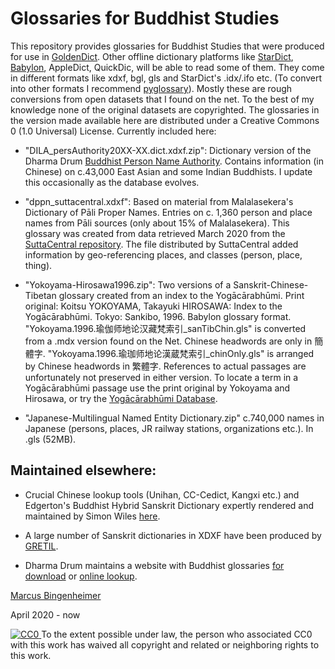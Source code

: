 # Glossaries for Buddhist Studies


This repository provides glossaries for Buddhist Studies that were produced for use in [GoldenDict](http://goldendict.org). Other offline dictionary platforms like [StarDict](http://www.huzheng.org/stardict/), [Babylon](https://dictionary.babylon-software.com), AppleDict, QuickDic, will be able to read some of them.
They come in different formats like xdxf, bgl, gls and StarDict's .idx/.ifo etc. (To convert into other formats I recommend [pyglossary](https://github.com/ilius/pyglossary)). Mostly these are rough conversions from open datasets that I found on the net. To the best of my knowledge none of the original datasets are copyrighted. The glossaries in the version made available here are distributed under a Creative Commons 0 (1.0 Universal) License.
Currently included here:

* "DILA_persAuthority20XX-XX.dict.xdxf.zip": Dictionary version of the Dharma Drum [Buddhist Person Name Authority](http://authority.dila.edu.tw/person/). Contains information (in Chinese) on c.43,000 East Asian and some Indian Buddhists. I update this occasionally as the database evolves. 

* "dppn_suttacentral.xdxf": Based on material from Malalasekera's Dictionary of Pāli Proper Names. Entries on c. 1,360 person and place names from Pāli sources (only about 15% of Malalasekera). This glossary was created from data retrieved March 2020 from the [SuttaCentral repository](https://github.com/suttacentral/sc-data/tree/master/dictionaries/en). The file distributed by SuttaCentral added information by geo-referencing places, and classes (person, place, thing).

* "Yokoyama-Hirosawa1996.zip": Two versions of a Sanskrit-Chinese-Tibetan glossary created from an index to the Yogācārabhūmi. Print original: Koitsu YOKOYAMA, Takayuki HIROSAWA: Index to the Yogācārabhūmi. Tokyo: Sankibo, 1996. Babylon glossary format. "Yokoyama.1996.瑜伽师地论汉藏梵索引_sanTibChin.gls" is converted from a .mdx version found on the Net. Chinese headwords are only in 簡體字. "Yokoyama.1996.瑜珈师地论漢蔵梵索引_chinOnly.gls" is arranged by Chinese headwords in 繁體字. References to actual passages are unfortunately not preserved in either version. To locate a term in a Yogācārabhūmi passage use the print original by Yokoyama and Hirosawa, or try the [Yogācārabhūmi Database](http://ybh.chibs.edu.tw/ui.html).

* "Japanese-Multilingual Named Entity Dictionary.zip" c.740,000 names in Japanese (persons, places, JR railway stations, organizations etc.). In .gls (52MB).

## Maintained elsewhere:
* Crucial Chinese lookup tools (Unihan, CC-Cedict, Kangxi etc.) and Edgerton's Buddhist Hybrid Sanskrit Dictionary expertly rendered and maintained by Simon Wiles [here](https://simonwiles.net/glossaries/).

* A large number of Sanskrit dictionaries in XDXF have been produced by [GRETIL](http://gretil.sub.uni-goettingen.de/gretil.html#Dictionaries).

* Dharma Drum maintains a website with Buddhist glossaries [for download](http://buddhistinformatics.dila.edu.tw/glossaries/download.php) or [online lookup](http://glossaries.dila.edu.tw/). 

 
[Marcus Bingenheimer](https://mbingenheimer.net/publications/publications.html)

April 2020 - now

<p xmlns:dct="http://purl.org/dc/terms/">
 <a rel="license" href="http://creativecommons.org/publicdomain/zero/1.0/"> <img src="http://i.creativecommons.org/p/zero/1.0/88x31.png" style="border-style: none;" alt="CC0" />
  </a> To the extent possible under law,
  <span rel="dct:publisher" resource="[_:publisher]">the person who associated CC0</span>
  with this work has waived all copyright and related or neighboring
  rights to this work.
</p>
